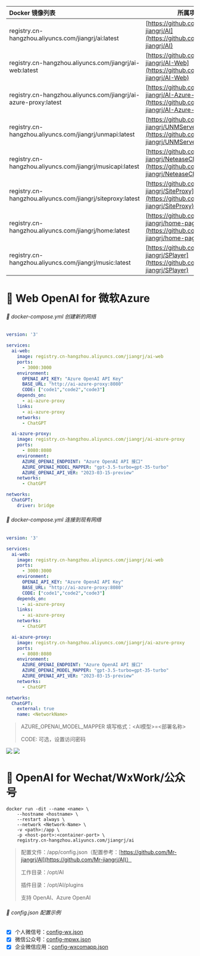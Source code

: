 | Docker 镜像列表                                              | 所属项目                                                     |
| :----------------------------------------------------------- | ------------------------------------------------------------ |
| registry.cn-hangzhou.aliyuncs.com/jiangrj/ai:latest          | [https://github.com/Mr-jiangrj/AI](https://github.com/Mr-jiangrj/AI) |
| registry.cn-hangzhou.aliyuncs.com/jiangrj/ai-web:latest      | [https://github.com/Mr-jiangrj/AI-Web](https://github.com/Mr-jiangrj/AI-Web) |
| registry.cn-hangzhou.aliyuncs.com/jiangrj/ai-azure-proxy:latest | [https://github.com/Mr-jiangrj/AI-Azure-Proxy](https://github.com/Mr-jiangrj/AI-Azure-Proxy) |
| registry.cn-hangzhou.aliyuncs.com/jiangrj/unmapi:latest      | [https://github.com/Mr-jiangrj/UNMServerApi](https://github.com/Mr-jiangrj/UNMServerApi) |
| registry.cn-hangzhou.aliyuncs.com/jiangrj/musicapi:latest    | [https://github.com/Mr-jiangrj/NeteaseCloudMusicApi](https://github.com/Mr-jiangrj/NeteaseCloudMusicApi) |
| registry.cn-hangzhou.aliyuncs.com/jiangrj/siteproxy:latest   | [https://github.com/Mr-jiangrj/SiteProxy](https://github.com/Mr-jiangrj/SiteProxy) |
| registry.cn-hangzhou.aliyuncs.com/jiangrj/home:latest        | [https://github.com/Mr-jiangrj/home-page](https://github.com/Mr-jiangrj/home-page) |
| registry.cn-hangzhou.aliyuncs.com/jiangrj/music:latest       | [https://github.com/Mr-jiangrj/SPlayer](https://github.com/Mr-jiangrj/SPlayer) |


# :bookmark_tabs: Web OpenAI for 微软Azure

###### :page_with_curl: docker-compose.yml 创建新的网络

```yaml
version: '3'

services:
  ai-web:
    image: registry.cn-hangzhou.aliyuncs.com/jiangrj/ai-web
    ports:
      - 3000:3000
    environment:
      OPENAI_API_KEY: "Azure OpenAI API Key"
      BASE_URL: "http://ai-azure-proxy:8080"
      CODE: ["code1","code2","code3"]
    depends_on:
      - ai-azure-proxy
    links:
      - ai-azure-proxy
    networks:
      - ChatGPT

  ai-azure-proxy:
    image: registry.cn-hangzhou.aliyuncs.com/jiangrj/ai-azure-proxy
    ports:
      - 8080:8080
    environment:
      AZURE_OPENAI_ENDPOINT: "Azure OpenAI API 接口"
      AZURE_OPENAI_MODEL_MAPPER: "gpt-3.5-turbo=gpt-35-turbo"
      AZURE_OPENAI_API_VER: "2023-03-15-preview"
    networks:
      - ChatGPT

networks:
  ChatGPT:
    driver: bridge
```
###### :page_with_curl: docker-compose.yml 连接到现有网络
```yaml
version: '3'

services:
  ai-web:
    image: registry.cn-hangzhou.aliyuncs.com/jiangrj/ai-web
    ports:
      - 3000:3000
    environment:
      OPENAI_API_KEY: "Azure OpenAI API Key"
      BASE_URL: "http://ai-azure-proxy:8080"
      CODE: ["code1","code2","code3"]
    depends_on:
      - ai-azure-proxy
    links:
      - ai-azure-proxy
    networks:
      - ChatGPT

  ai-azure-proxy:
    image: registry.cn-hangzhou.aliyuncs.com/jiangrj/ai-azure-proxy
    ports:
      - 8080:8080
    environment:
      AZURE_OPENAI_ENDPOINT: "Azure OpenAI API 接口"
      AZURE_OPENAI_MODEL_MAPPER: "gpt-3.5-turbo=gpt-35-turbo"
      AZURE_OPENAI_API_VER: "2023-03-15-preview"
    networks:
      - ChatGPT

networks:
  ChatGPT:
    external: true
    name: <NetworkName>
```
> AZURE_OPENAI_MODEL_MAPPER 填写格式：<AI模型>=<部署名称>
> 
> CODE: 可选，设置访问密码

![](https://ghproxy.com/https://github.com/Mr-jiangrj/README/blob/main/Snipaste_2023-06-03_20-16-06.png)
![](https://ghproxy.com/https://github.com/Mr-jiangrj/README/blob/main/Snipaste_2023-06-03_20-16-25.png)

# :bookmark_tabs: OpenAI for Wechat/WxWork/公众号

```shell
docker run -dit --name <name> \
    --hostname <hostname> \
    --restart always \
    --network <Network-Name> \
    -v <path>:/app \
    -p <host-port>:<container-port> \
    registry.cn-hangzhou.aliyuncs.com/jiangrj/ai
```
> 配置文件：/app/config.json（配置参考：[https://github.com/Mr-jiangrj/AI](https://github.com/Mr-jiangrj/AI)）
> 
> 工作目录：/opt/AI
> 
> 插件目录：/opt/AI/plugins
> 
> 支持 OpenAI、Azure OpenAI

###### :page_with_curl: config.json 配置示例

- [x] 个人微信号：[config-wx.json](https://github.com/Mr-jiangrj/README/blob/main/config-wx.json)
- [x] 微信公众号：[config-mpwx.json](https://github.com/Mr-jiangrj/README/blob/main/config-mpwx.json)
- [x] 企业微信应用：[config-wxcomapp.json](https://github.com/Mr-jiangrj/README/blob/main/config-wxcomapp.json)
